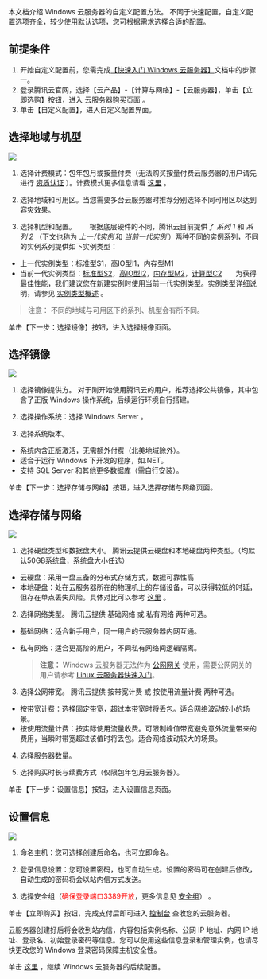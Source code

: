 本文档介绍 Windows 云服务器的自定义配置方法。
不同于快速配置，自定义配置选项齐全，较少使用默认选项，您可根据需求选择合适的配置。

## 前提条件

 1. 开始自定义配置前，您需完成[【快速入门 Windows 云服务器】](https://www.qcloud.com/document/product/213/10071?!preview=&lang=cn)文档中的步骤一。
 2. 登录腾讯云官网，选择【云产品】-【计算与网络】-【云服务器】，单击【立即选购】按钮，进入 [云服务器购买页面](https://buy.qcloud.com/buy/cvm) 。
 3. 单击【自定义配置】，进入自定义配置界面。

## 选择地域与机型
![](//mc.qcloudimg.com/static/img/3ed8bab8cce3dde578a6e3fb14267ea5/image.png)
 1. 选择计费模式：包年包月或按量付费（无法购买按量付费云服务器的用户请先进行 [资质认证](https://console.qcloud.com/developer/infomation) ）。计费模式更多信息请看 [这里](http://www.qcloud.com/doc/product/213/%E8%AE%A1%E8%B4%B9%E6%A8%A1%E5%BC%8F%E8%AF%B4%E6%98%8E) 。

 2. 选择地域和可用区。当您需要多台云服务器时推荐分别选择不同可用区以达到容灾效果。

 3. 选择机型和配置。
 &nbsp;&nbsp;&nbsp;&nbsp;&nbsp;&nbsp;根据底层硬件的不同，腾讯云目前提供了 *系列 1* 和 *系列 2* （下文也称为 *上一代实例* 和 *当前一代实例* ）两种不同的实例系列，不同的实例系列提供如下实例类型：
  - 上一代实例类型：标准型S1，高IO型I1，内存型M1
  - 当前一代实例类型：[标准型S2](https://www.qcloud.com/doc/product/213/7154)，[高IO型I2](https://www.qcloud.com/doc/product/213/7155)，[内存型M2](https://www.qcloud.com/doc/product/213/7156)，[计算型C2](https://www.qcloud.com/doc/product/213/7157)
&nbsp;&nbsp;&nbsp;&nbsp;&nbsp;&nbsp;为获得最佳性能，我们建议您在新建实例时使用当前一代实例类型。实例类型详细说明，请参见 [实例类型概述](https://www.qcloud.com/document/product/213/7153) 。
>注意：
>不同的地域与可用区下的系列、机型会有所不同。

单击【下一步：选择镜像】按钮，进入选择镜像页面。

## 选择镜像
![](//mc.qcloudimg.com/static/img/be83f1c6052ad0f3aaf31b45203fa551/image.png)
 1. 选择镜像提供方。
对于刚开始使用腾讯云的用户，推荐选择公共镜像，其中包含了正版 Windows 操作系统，后续运行环境自行搭建。

 2. 选择操作系统：选择 Windows Server 。
 
 3. 选择系统版本。
-  系统内含正版激活，无需额外付费（北美地域除外）。 
-  适合于运行 Windows 下开发的程序，如.NET。 
-  支持 SQL Server 和其他更多数据库（需自行安装）。 

单击【下一步：选择存储与网络】按钮，进入选择存储与网络页面。

## 选择存储与网络
![](//mc.qcloudimg.com/static/img/e95a5bf7bf47c60f43dd0ee62946b67a/image.png)
 1. 选择硬盘类型和数据盘大小。
腾讯云提供云硬盘和本地硬盘两种类型。（均默认50GB系统盘，系统盘大小任选）
- 云硬盘：采用一盘三备的分布式存储方式，数据可靠性高
- 本地硬盘：处在云服务器所在的物理机上的存储设备，可以获得较低的时延，但存在单点丢失风险。具体对比可以参考 [这里](https://www.qcloud.com/document/product/362/2353#.E5.90.84.E7.A7.8D.E5.9D.97.E5.AD.98.E5.82.A8.E8.AE.BE.E5.A4.87.E7.9A.84.E5.AF.B9.E6.AF.94) 。

 2. 选择网络类型。
腾讯云提供 基础网络 或 私有网络 两种可选。
- 基础网络：适合新手用户，同一用户的云服务器内网互通。
- 私有网络：适合更高阶的用户，不同私有网络间逻辑隔离。

	>**注意：**
	> Windows 云服务器无法作为 [公网网关](http://www.qcloud.com/doc/product/215/%E7%BD%91%E5%85%B3#1.-公网网关) 使用，需要公网网关的用户请参考 [Linux 云服务器快速入门](https://www.qcloud.com/document/product/213/10133?!preview=&lang=cn)。

 3. 选择公网带宽。
腾讯云提供  按带宽计费  或  按使用流量计费  两种可选。
- 按带宽计费：选择固定带宽，超过本带宽时将丢包。适合网络波动较小的场景。
- 按使用流量计费：按实际使用流量收费。可限制峰值带宽避免意外流量带来的费用，当瞬时带宽超过该值时将丢包。适合网络波动较大的场景。

 4. 选择服务器数量。

 5. 选择购买时长与续费方式（仅限包年包月云服务器）。

单击【下一步：设置信息】按钮，进入设置信息页面。

## 设置信息
![](//mc.qcloudimg.com/static/img/fbc4230b5e6a19ef6ec60ffebfc62aaa/image.png)
 1. 命名主机：您可选择创建后命名，也可立即命名。

 2. 登录信息设置：您可设置密码，也可自动生成。设置的密码可在创建后修改，自动生成的密码将会以站内信方式发送。

 3. 选择安全组（<font color="red">确保登录端口3389开放</font>，更多信息见 [安全组](http://www.qcloud.com/doc/product/213/%E5%AE%89%E5%85%A8%E7%BB%84)） 。

单击【立即购买】按钮，完成支付后即可进入 [控制台](https://console.qcloud.com/cvm) 查收您的云服务器。

云服务器创建好后将会收到站内信，内容包括实例名称、公网 IP 地址、内网 IP 地址、登录名、初始登录密码等信息。您可以使用这些信息登录和管理实例，也请尽快更改您的 Windows 登录密码保障主机安全性。

单击 [这里](https://www.qcloud.com/document/product/213/10071?!preview=&lang=cn/#continue-page) ，继续 Windows 云服务器的后续配置。
